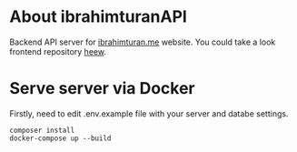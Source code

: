 # About ibrahimturanAPI

Backend API server for [ibrahimturan.me](http://www.ibrahimturan.me) website. You could take a look frontend repository [heew](https://github.com/turanibrahim/ibrahimturan).

# Serve server via Docker

Firstly, need to edit .env.example file with your server and databe settings.

```
composer install
docker-compose up --build
```
